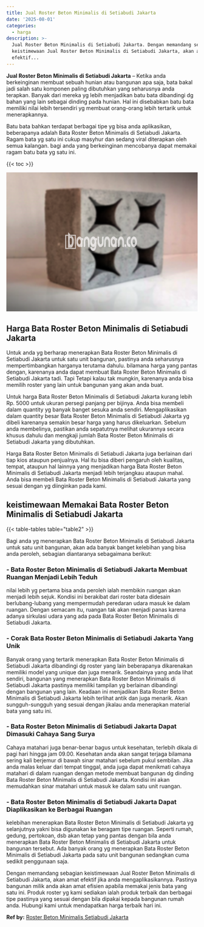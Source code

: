 ```yaml
---
title: Jual Roster Beton Minimalis di Setiabudi Jakarta
date: '2025-08-01'
categories:
  - harga
description: >-
  Jual Roster Beton Minimalis di Setiabudi Jakarta. Dengan memandang sebagian
  keistimewaan Jual Roster Beton Minimalis di Setiabudi Jakarta, akan amat
  efektif...
---
```


**Jual Roster Beton Minimalis di Setiabudi Jakarta** – Ketika anda berkeinginan membuat sebuah hunian atau bangunan apa saja, bata bakal jadi salah satu komponen paling dibutuhkan yang seharusnya anda terapkan. Banyak dari mereka yg lebih menjadikan batu bata dibandingi dg bahan yang lain sebagai dinding pada hunian. Hal ini disebabkan batu bata memiliki nilai lebih tersendiri yg membuat orang-orang lebih tertarik untuk menerapkannya.

Batu bata bahkan terdapat berbagai tipe yg bisa anda aplikasikan, beberapanya adalah Bata Roster Beton Minimalis di Setiabudi Jakarta. Ragam bata yg satu ini cukup masyhur dan sedang viral diterapkan oleh semua kalangan. bagi anda yang berkeinginan mencobanya dapat memakai ragam batu bata yg satu ini.

{{< toc >}}

![Jual Roster Beton Minimalis di Setiabudi Jakarta](/images/bata-roster-minimalis-23.png)

## Harga Bata Roster Beton Minimalis di Setiabudi Jakarta

Untuk anda yg berharap menerapkan Bata Roster Beton Minimalis di Setiabudi Jakarta untuk satu unit bangunan, pastinya anda seharusnya mempertimbangkan harganya terutama dahulu. bilamana harga yang pantas dengan, karenanya anda dapat membuat Bata Roster Beton Minimalis di Setiabudi Jakarta tadi. Tapi Tetapi kalau tak mungkin, karenanya anda bisa memilih roster yang lain untuk bangunan yang akan anda buat.

Untuk harga Bata Roster Beton Minimalis di Setiabudi Jakarta kurang lebih Rp. 5000 untuk ukuran persegi panjang per bijinya. Anda bisa membeli dalam quantity yg banyak banget sesuka anda sendiri. Mengaplikasikan dalam quantity besar Bata Roster Beton Minimalis di Setiabudi Jakarta yg dibeli karenanya semakin besar harga yang harus dikeluarkan. Sebelum anda membelinya, pastikan anda sepatutnya melihat ukurannya secara khusus dahulu dan mengkaji jumlah Bata Roster Beton Minimalis di Setiabudi Jakarta yang dibutuhkan.

Harga Bata Roster Beton Minimalis di Setiabudi Jakarta juga berlainan dari tiap kios ataupun penjualnya. Hal itu bisa diberi pengaruh oleh kualitas, tempat, ataupun hal lainnya yang menjadikan harga Bata Roster Beton Minimalis di Setiabudi Jakarta menjadi lebih terjangkau ataupun mahal. Anda bisa membeli Bata Roster Beton Minimalis di Setiabudi Jakarta yang sesuai dengan yg diinginkan pada kami.

## keistimewaan Memakai Bata Roster Beton Minimalis di Setiabudi Jakarta

{{< table-tables table="table2" >}}

Bagi anda yg menerapkan Bata Roster Beton Minimalis di Setiabudi Jakarta untuk satu unit bangunan, akan ada banyak banget kelebihan yang bisa anda peroleh, sebagian diantaranya sebagaimana berikut:

### \- Bata Roster Beton Minimalis di Setiabudi Jakarta Membuat Ruangan Menjadi Lebih Teduh

nilai lebih yg pertama bisa anda peroleh ialah membikin ruangan akan menjadi lebih sejuk. Kondisi ini berakibat dari roster bata didesain berlubang-lubang yang mempermudah peredaran udara masuk ke dalam ruangan. Dengan semacam itu, ruangan tak akan menjadi panas karena adanya sirkulasi udara yang ada pada Bata Roster Beton Minimalis di Setiabudi Jakarta.

### \- Corak Bata Roster Beton Minimalis di Setiabudi Jakarta Yang Unik

Banyak orang yang tertarik menerapkan Bata Roster Beton Minimalis di Setiabudi Jakarta dibandingi dg roster yang lain beberapanya dikarenakan memiliki model yang unique dan juga menarik. Seandainya yang anda lihat sendiri, bangunan yang menerapkan Bata Roster Beton Minimalis di Setiabudi Jakarta pastinya memiliki tampilan yg berlainan dibandingi dengan bangunan yang lain. Keadaan ini menjadikan Bata Roster Beton Minimalis di Setiabudi Jakarta lebih terlihat antik dan juga menarik. Akan sungguh-sungguh yang sesuai dengan jikalau anda menerapkan material bata yang satu ini.

### \- Bata Roster Beton Minimalis di Setiabudi Jakarta Dapat Dimasuki Cahaya Sang Surya

Cahaya matahari juga benar-benar bagus untuk kesehatan, terlebih dikala di pagi hari hingga jam 09.00. Kesehatan anda akan sangat terjaga bilamana sering kali berjemur di bawah sinar matahari sebelum pukul sembilan. Jika anda malas keluar dari tempat tinggal, anda juga dapat menikmati cahaya matahari di dalam ruangan dengan metode membuat bangunan dg dinding Bata Roster Beton Minimalis di Setiabudi Jakarta. Kondisi ini akan memudahkan sinar matahari untuk masuk ke dalam satu unit ruangan.

### \- Bata Roster Beton Minimalis di Setiabudi Jakarta Dapat Diaplikasikan ke Berbagai Ruangan

kelebihan menerapkan Bata Roster Beton Minimalis di Setiabudi Jakarta yg selanjutnya yakni bisa digunakan ke beragam tipe ruangan. Seperti rumah, gedung, pertokoan, dsb akan tetap yang pantas dengan bila anda menerapkan Bata Roster Beton Minimalis di Setiabudi Jakarta untuk bangunan tersebut. Ada banyak orang yg menerapkan Bata Roster Beton Minimalis di Setiabudi Jakarta pada satu unit bangunan sedangkan cuma sedikit penggunaan saja.

Dengan memandang sebagian keistimewaan Jual Roster Beton Minimalis di Setiabudi Jakarta, akan amat efektif jika anda mengaplikasikannya. Pastinya bangunan milik anda akan amat efisien apabila memakai jenis bata yang satu ini. Produk roster yg kami sediakan ialah produk terbaik dan berbagai tipe pastinya yang sesuai dengan bila dipakai kepada bangunan rumah anda. Hubungi kami untuk mendapatkan harga terbaik hari ini.

**Ref by:** [Roster Beton Minimalis Setiabudi Jakarta](https://id.wikipedia.org/wiki/Roster)
